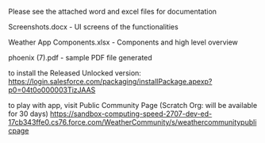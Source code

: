 Please see the attached word and excel files for documentation

Screenshots.docx - UI screens of the functionalities

Weather App Components.xlsx - Components and high level overview

phoenix (7).pdf - sample PDF file generated

to install the Released Unlocked version: https://login.salesforce.com/packaging/installPackage.apexp?p0=04t0o000003TizJAAS

to play with app, visit Public Community Page (Scratch Org: will be available for 30 days)
https://sandbox-computing-speed-2707-dev-ed-17cb343ffe0.cs76.force.com/WeatherCommunity/s/weathercommunitypublicpage

